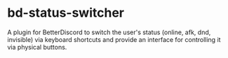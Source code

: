 # bd-status-switcher
A plugin for BetterDiscord to switch the user's status (online, afk, dnd, invisible) via keyboard shortcuts and provide an interface for controlling it via physical buttons.
